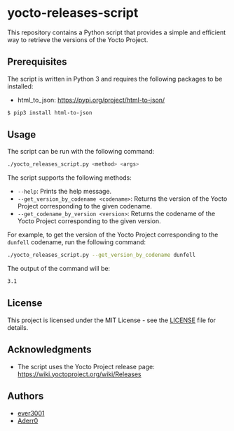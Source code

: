 # yocto-releases-script
This repository contains a Python script that provides a simple and efficient way to retrieve the versions of the Yocto Project.

## Prerequisites

The script is written in Python 3 and requires the following packages to be installed:

* html_to_json: https://pypi.org/project/html-to-json/

```bash
$ pip3 install html-to-json
```

## Usage

The script can be run with the following command:

```bash
./yocto_releases_script.py <method> <args>
```

The script supports the following methods:

* `--help`: Prints the help message.
* `--get_version_by_codename <codename>`: Returns the version of the Yocto Project corresponding to the given codename.
* `--get_codename_by_version <version>`: Returns the codename of the Yocto Project corresponding to the given version.

For example, to get the version of the Yocto Project corresponding to the `dunfell` codename, run the following command:

```bash
./yocto_releases_script.py --get_version_by_codename dunfell
```

The output of the command will be:

```bash
3.1
```

## License

This project is licensed under the MIT License - see the [LICENSE](LICENSE) file for details.

## Acknowledgments

* The script uses the Yocto Project release page: https://wiki.yoctoproject.org/wiki/Releases

## Authors
- [ever3001](https://github.com/ever3001)
- [Aderr0](https://github.com/Aderr0)

